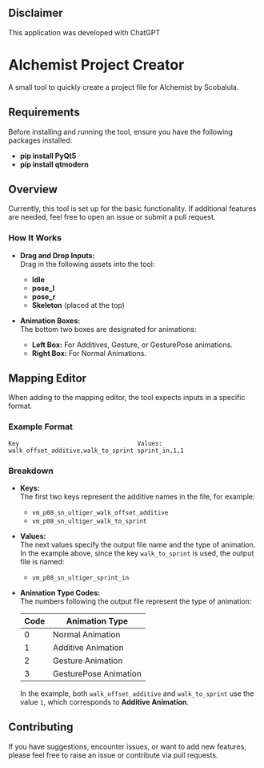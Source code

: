
## Disclaimer

This application was developed with ChatGPT


# Alchemist Project Creator

A small tool to quickly create a project file for Alchemist by Scobalula.

## Requirements

Before installing and running the tool, ensure you have the following packages installed:


- **pip install PyQt5**
- **pip install qtmodern**


## Overview

Currently, this tool is set up for the basic functionality. If additional features are needed, feel free to open an issue or submit a pull request.

### How It Works

- **Drag and Drop Inputs:**  
  Drag in the following assets into the tool:
  - **Idle**
  - **pose_l**
  - **pose_r**
  - **Skeleton** (placed at the top)

- **Animation Boxes:**  
  The bottom two boxes are designated for animations:
  - **Left Box:** For Additives, Gesture, or GesturePose animations.
  - **Right Box:** For Normal Animations.

## Mapping Editor

When adding to the mapping editor, the tool expects inputs in a specific format.

### Example Format

```text
Key                                 Values:
walk_offset_additive,walk_to_sprint sprint_in,1,1
```

### Breakdown

- **Keys:**  
  The first two keys represent the additive names in the file, for example:
  - `vm_p08_sn_ultiger_walk_offset_additive`
  - `vm_p08_sn_ultiger_walk_to_sprint`

- **Values:**  
  The next values specify the output file name and the type of animation.  
  In the example above, since the key `walk_to_sprint` is used, the output file is named:
  - `vm_p08_sn_ultiger_sprint_in`

- **Animation Type Codes:**  
  The numbers following the output file represent the type of animation:

  | Code | Animation Type         |
  | ---- | ---------------------- |
  | 0    | Normal Animation       |
  | 1    | Additive Animation     |
  | 2    | Gesture Animation      |
  | 3    | GesturePose Animation  |

  In the example, both `walk_offset_additive` and `walk_to_sprint` use the value `1`, which corresponds to **Additive Animation**.

## Contributing

If you have suggestions, encounter issues, or want to add new features, please feel free to raise an issue or contribute via pull requests.


